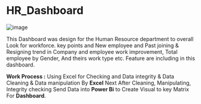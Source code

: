 # HR_Dashboard
![image](https://github.com/SivA20026/HR_Dashboard/assets/137447479/00dd1d92-401b-479c-acb9-490258571fbd)



This Dashboard was design for the Human Resource department to overall Look for workforce. key points and New employee and Past joining & Resigning trend in Company and employee work improvement, Total employee by Gender, And theirs work type etc. Feature are including in this dashboard.

**Work Process :**
Using Excel for Checking and Data integrity & Data Cleaning & Data manipulation By **Excel**
Next After Cleaning, Manipulating, Integrity checking  Send Data into **Power Bi** to Create Visual to key Matrix For **Dashboard**.

